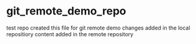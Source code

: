 # git_remote_demo_repo
test repo
created this file for git remote demo
changes added in the local repositiory
content added in the remote repository
